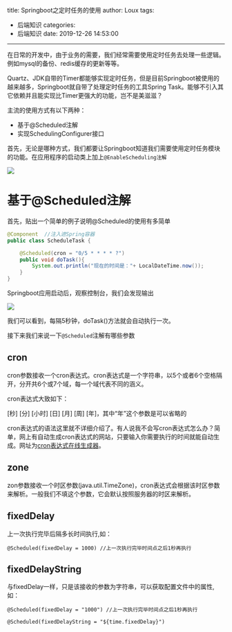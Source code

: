 title: Springboot之定时任务的使用
author: Loux
tags:
  - 后端知识
categories:
  - 后端知识
date: 2019-12-26 14:53:00

---

在日常的开发中，由于业务的需要，我们经常需要使用定时任务去处理一些逻辑。例如mysql的备份、redis缓存的更新等等。

Quartz、JDK自带的Timer都能够实现定时任务，但是目前Springboot被使用的越来越多，Springboot就自带了处理定时任务的工具Spring Task。能够不引入其它依赖并且能实现比Timer更强大的功能，岂不是美滋滋？

主流的使用方式有以下两种：

* 基于@Scheduled注解
* 实现SchedulingConfigurer接口

首先，无论是哪种方式，我们都要让Springboot知道我们需要使用定时任务模块的功能。在应用程序的启动类上加上`@EnableScheduling注解`

![](/images/image-20191226152559499.png)

# 基于@Scheduled注解

首先，贴出一个简单的例子说明@Scheduled的使用有多简单

```java
@Component  //注入进Spring容器
public class ScheduleTask {

    @Scheduled(cron = "0/5 * * * * ?")
    public void doTask(){
        System.out.println("现在的时间是："+ LocalDateTime.now());
    }
}
```



Springboot应用启动后，观察控制台，我们会发现输出

![](/images/image-20191226153614340.png)

我们可以看到，每隔5秒钟，doTask()方法就会自动执行一次。

接下来我们来说一下`@Scheduled`注解有哪些参数

## cron

cron参数接收一个cron表达式。cron表达式是一个字符串，以5个或者6个空格隔开，分开共6个或7个域，每一个域代表不同的涵义。

cron表达式大致如下：

[秒] [分] [小时] [日] [月] [周] [年]，其中“年”这个参数是可以省略的

cron表达式的语法这里就不详细介绍了。有人说我不会写cron表达式怎么办？简单，网上有自动生成cron表达式的网站，只要输入你需要执行的时间就能自动生成。网址为<a href="http://cron.qqe2.com/">cron表达式在线生成器</a>。

## zone

zon参数接收一个时区参数(java.util.TimeZone)，cron表达式会根据该时区参数来解析。一般我们不填这个参数，它会默认按照服务器的时区来解析。

## fixedDelay

上一次执行完毕后隔多长时间执行,如：

`@Scheduled(fixedDelay = 1000) //上一次执行完毕时间点之后1秒再执行`

## fixedDelayString

与fixedDelay一样，只是该接收的参数为字符串，可以获取配置文件中的属性,如：

`@Scheduled(fixedDelay = "1000") //上一次执行完毕时间点之后1秒再执行`

`@Scheduled(fixedDelayString = "${time.fixedDelay}")`

